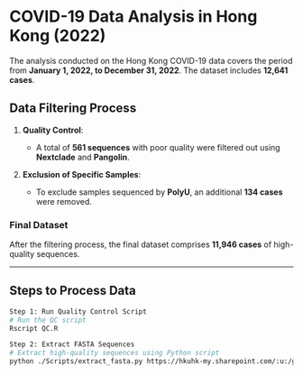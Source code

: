 # COVID-19 Data Analysis in Hong Kong (2022)

The analysis conducted on the Hong Kong COVID-19 data covers the period from **January 1, 2022, to December 31, 2022**. The dataset includes **12,641 cases**.

## Data Filtering Process

1. **Quality Control**:
   - A total of **561 sequences** with poor quality were filtered out using **Nextclade** and **Pangolin**.

2. **Exclusion of Specific Samples**:
   - To exclude samples sequenced by **PolyU**, an additional **134 cases** were removed.

### Final Dataset

After the filtering process, the final dataset comprises **11,946 cases** of high-quality sequences.

---

## Steps to Process Data

```bash
Step 1: Run Quality Control Script
# Run the QC script
Rscript QC.R

Step 2: Extract FASTA Sequences
# Extract high-quality sequences using Python script
python ./Scripts/extract_fasta.py https://hkuhk-my.sharepoint.com/:u:/g/personal/limt_hku_hk/EbWRGwXzKTZOgh8HUW2KXkUBmnDbIo4ygRQkpQqHoeiWbA?e=6AvCoG ./Data/filter.list extract.fasta
